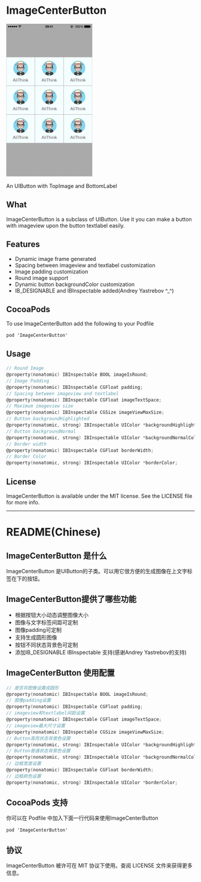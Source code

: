 # ImageCenterButton

<img src="ImageCenterButton-demo.gif" width="230" height="408" />

An UIButton with TopImage and BottomLabel
## What

ImageCenterButton is a subclass of UIButton. Use it you can make a button with imageview upon the button textlabel easily.

## Features

* Dynamic image frame generated
* Spacing between imageview and textlabel customization 
* Image padding customization
* Round image support
* Dynamic button backgroundColor customization
* IB_DESIGNABLE and IBInspectable added(Andrey Yastrebov ^_^)

## CocoaPods
To use ImageCenterButton add the following to your Podfile

    pod 'ImageCenterButton'

## Usage
```objective-c
// Round Image
@property(nonatomic) IBInspectable BOOL imageIsRound;
// Image Padding
@property(nonatomic) IBInspectable CGFloat padding;
// Spacing between imageview and textlabel
@property(nonatomic) IBInspectable CGFloat imageTextSpace;
// Maximum imageview size
@property(nonatomic) IBInspectable CGSize imageViewMaxSize;
// Button backgroundHighlighted
@property(nonatomic, strong) IBInspectable UIColor *backgroundHighlightedColor;
// Button backgroundNormal
@property(nonatomic, strong) IBInspectable UIColor *backgroundNormalColor;
// Border width
@property(nonatomic) IBInspectable CGFloat borderWidth;
// Border Color
@property(nonatomic, strong) IBInspectable UIColor *borderColor;
```
 
## License

ImageCenterButton is available under the MIT license. See the LICENSE file for more info.

---
README(Chinese)
==========

## ImageCenterButton 是什么

ImageCenterButton 是UIButton的子类。可以用它很方便的生成图像在上文字标签在下的按钮。

## ImageCenterButton提供了哪些功能

 * 根据按钮大小动态调整图像大小
 * 图像与文字标签间距可定制
 * 图像padding可定制
 * 支持生成圆形图像
 * 按钮不同状态背景色可定制
 * 添加IB_DESIGNABLE IBInspectable 支持(感谢Andrey Yastrebov的支持)

## ImageCenterButton 使用配置
```objective-c
// 是否将图像设置成圆形
@property(nonatomic) IBInspectable BOOL imageIsRound;
// 图像padding设置
@property(nonatomic) IBInspectable CGFloat padding;
// imageview和textlabel间距设置
@property(nonatomic) IBInspectable CGFloat imageTextSpace;
// imageview最大尺寸设置
@property(nonatomic) IBInspectable CGSize imageViewMaxSize;
// Button高亮状态背景色设置
@property(nonatomic, strong) IBInspectable UIColor *backgroundHighlightedColor;
// Button普通状态背景色设置
@property(nonatomic, strong) IBInspectable UIColor *backgroundNormalColor;
// 边框宽度设置
@property(nonatomic) IBInspectable CGFloat borderWidth;
// 边框颜色设置
@property(nonatomic, strong) IBInspectable UIColor *borderColor;
```

## CocoaPods 支持

你可以在 Podfile 中加入下面一行代码来使用ImageCenterButton

    pod 'ImageCenterButton'

## 协议

ImageCenterButton 被许可在 MIT 协议下使用。查阅 LICENSE 文件来获得更多信息。
